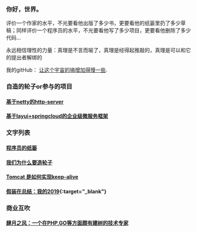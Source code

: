### 你好，世界。


评价一个作家的水平，不光要看他出版了多少书，更要看他的纸篓里扔了多少草稿；同样评价一个程序员的水平，不光要看他写了多少项目，更要看他删除了多少代码...

永远相信理性的力量：真理是不言而喻了，真理是经得起推敲的，真理是可以和它的提出者解绑的



我的gitHub： [让这个宇宙的墒增加得慢一些](https://github.com/rongjoker).

### 自造的轮子or参与的项目

####  [基于netty的http-server](https://github.com/rongjoker/quarantineJ)
####  [基于layui+springcloud的企业级微服务框架](https://gitee.com/owenwangwen/open-capacity-platform)

### 文字列表
####  [程序员的纸篓](blog/programmerswastebasket/programmerswastebasket.md) 
####  [我们为什么要造轮子](blog/whywemakecycle/whywemakecycle.md) 
####  [Tomcat 是如何实现keep-alive](blog/tomcat2keepalive/tomcat2keepalive.md) 
####  [假装在总结：我的2019](blog/reviewin2019/reviewin2019.md){:target="_blank"}



### 商业互吹
####  [肆月之风：一个在PHP,GO等方面颇有建树的技术专家](https://acme.top/) 
